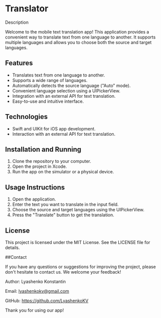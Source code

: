 # Translator


Description

Welcome to the mobile text translation app! This application provides a convenient way to translate text from one language to another. It supports multiple languages and allows you to choose both the source and target languages.

## Features

- Translates text from one language to another.
- Supports a wide range of languages.
- Automatically detects the source language ("Auto" mode).
- Convenient language selection using a UIPickerView.
- Integration with an external API for text translation.
- Easy-to-use and intuitive interface.

## Technologies

- Swift and UIKit for iOS app development.
- Interaction with an external API for text translation.

## Installation and Running

1. Clone the repository to your computer.
2. Open the project in Xcode.
3. Run the app on the simulator or a physical device.

## Usage Instructions

1. Open the application.
2. Enter the text you want to translate in the input field.
3. Choose the source and target languages using the UIPickerView.
4. Press the "Translate" button to get the translation.

## License

This project is licensed under the MIT License. See the LICENSE file for details.

##Contact

If you have any questions or suggestions for improving the project, please don't hesitate to contact us. We welcome your feedback!

Author: Lyashenko Konstantin

Email: lyashenkokv@gmail.com

GitHub: https://github.com/LyashenkoKV

Thank you for using our app!

